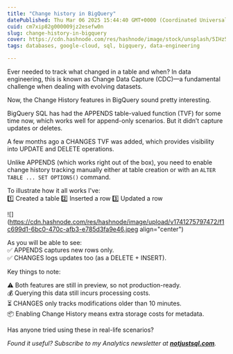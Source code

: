 ```yaml
---
title: "Change history in BigQuery"
datePublished: Thu Mar 06 2025 15:44:40 GMT+0000 (Coordinated Universal Time)
cuid: cm7xip82g000009jz2esefw0n
slug: change-history-in-bigquery
cover: https://cdn.hashnode.com/res/hashnode/image/stock/unsplash/5IHz5WhosQE/upload/8e51a5949b7b388bd6a3ae6487e90811.jpeg
tags: databases, google-cloud, sql, bigquery, data-engineering

---
```


Ever needed to track what changed in a table and when? In data engineering, this is known as Change Data Capture (CDC)—a fundamental challenge when dealing with evolving datasets.

Now, the Change History features in BigQuery sound pretty interesting.

BigQuery SQL has had the APPENDS table-valued function (TVF) for some time now, which works well for append-only scenarios. But it didn’t capture updates or deletes.

A few months ago a CHANGES TVF was added, which provides visibility into UPDATE and DELETE operations.

Unlike APPENDS (which works right out of the box), you need to enable change history tracking manually either at table creation or with an `ALTER TABLE ... SET OPTIONS()` command.

To illustrate how it all works I've:  
1️⃣ Created a table 2️⃣ Inserted a row 3️⃣ Updated a row

![](https://cdn.hashnode.com/res/hashnode/image/upload/v1741275797472/f1c699d1-6bc0-470c-afb3-e785d3fa9e46.jpeg align="center")

As you will be able to see:  
✅ APPENDS captures new rows only.  
✅ CHANGES logs updates too (as a DELETE + INSERT).

Key things to note:

⚠️ Both features are still in preview, so not production-ready.  
💰 Querying this data still incurs processing costs.  
⏳ CHANGES only tracks modifications older than 10 minutes.  
📦 Enabling Change History means extra storage costs for metadata.

Has anyone tried using these in real-life scenarios?

*Found it useful? Subscribe to my Analytics newsletter at* [***notjustsql.com***](https://notjustsql.com/)*.*